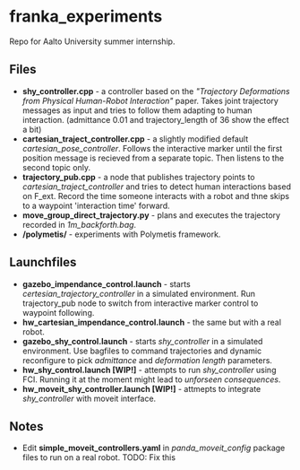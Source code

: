 # franka_experiments
Repo for Aalto University summer internship. 

## Files
- **shy_controller.cpp** - a controller based on the *"Trajectory Deformations from Physical Human-Robot Interaction"* paper. Takes joint trajectory messages as input and tries to follow them adapting to human interaction. (admittance 0.01 and trajectory_length of 36 show the effect a bit)
- **cartesian_traject_controller.cpp** - a slightly modified default *cartesian_pose_controller*. Follows the interactive marker until the first position message is recieved from a separate topic. Then listens to the second topic only.
- **trajectory_pub.cpp** - a node that publishes trajectory points to *cartesian_traject_controller* and tries to detect human interactions based on F_ext. Record the time someone interacts with a robot and thne skips to a waypoint 'interaction time' forward.
- **move_group_direct_trajectory.py** - plans and executes the trajectory recorded in *1m_backforth.bag*. 
- **/polymetis/** - experiments with Polymetis framework. 

## Launchfiles
- **gazebo_impendance_control.launch** - starts *certesian_trajectory_controller* in a simulated environment. Run trajectory_pub node to switch from interactive marker control to waypoint following. 
- **hw_cartesian_impendance_control.launch** - the same but with a real robot. 
- **gazebo_shy_control.launch** - starts *shy_controller* in a simulated environment. Use bagfiles to command trajectories and dynamic reconfigure to pick *admittance* and *deformation length* parameters. 
- **hw_shy_control.launch [WIP!]** - attempts to run *shy_controller* using FCI. Running it at the moment might lead to *unforseen consequences*. 
- **hw_moveit_shy_controller.launch [WIP!]** - attmepts to integrate *shy_controller* with moveit interface. 

## Notes
- Edit **simple_moveit_controllers.yaml** in *panda_moveit_config* package files to run on a real robot. TODO: Fix this
